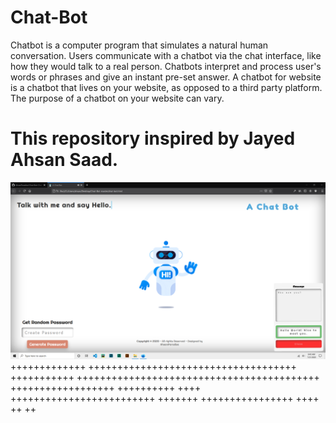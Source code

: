 # Chat-Bot
Chatbot is a computer program that simulates a natural human conversation. Users communicate with a chatbot via the chat interface, like how they would talk to a real person. Chatbots interpret and process user's words or phrases and give an instant pre-set answer. A chatbot for website is a chatbot that lives on your website, as opposed to a third party platform. The purpose of a chatbot on your website can vary. 
# This repository inspired by Jayed Ahsan Saad.


![alt text](https://github.com/AhsanParadise/Chat-Bot/blob/master/ScreenShot.png?raw=true)
+++++++++++++ ++++++++++++++++++++++++++++++++++++
+++++++++++ ++++++++++++++++++++++++++++++++++++++++++
++++++++++++++++++ ++++++++++ ++++
 +++++++++++++++++++++++++ +++++++
++++++++++++++++
++++ ++ ++

